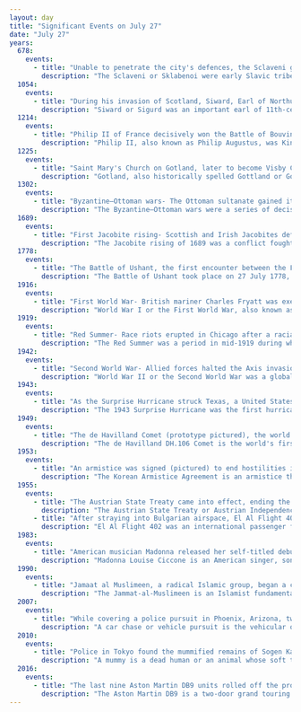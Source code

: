```yaml
---
layout: day
title: "Significant Events on July 27"
date: "July 27"
years:
  678:
    events:
      - title: "Unable to penetrate the city's defences, the Sclaveni gave up their siege of the Byzantine city of Thessalonica."
        description: "The Sclaveni or Sklabenoi were early Slavic tribes that raided, invaded and settled in the Balkans in the Early Middle Ages and eventually became one of the progenitors of modern South Slavs. They were mentioned by early Byzantine chroniclers as barbarians having appeared at the Byzantine borders along with the Antes, another Slavic group. The Sclaveni were differentiated from the Antes and Wends ; however, they were described as kin. Eventually, most South Slavic tribes accepted Byzantine or Frankish suzerainty, and came under their cultural influences and Chalcedonian Christianity. The term was widely used as a general catch-all term until the emergence of separate tribal names by the 10th century."
  1054:
    events:
      - title: "During his invasion of Scotland, Siward, Earl of Northumbria, defeated Macbeth, King of Scotland, in an engagement north of the Firth of Forth."
        description: "Siward or Sigurd was an important earl of 11th-century northern England. The Old Norse nickname Digri and its Latin translation Grossus are given to him by near-contemporary texts. It is possible Siward may have been of Scandinavian or Anglo-Scandinavian origin, perhaps a relative of Earl Ulf, although this is speculative. He emerged as a regional strongman in England during the reign of Cnut. Cnut was a Scandinavian ruler who conquered most of England in the 1010s, and Siward was one of many Scandinavians who came to England in the aftermath, rising to become sub-ruler of most of northern England. From 1033 at the latest, he was in control of southern Northumbria, present-day Yorkshire, governing as earl on Cnut's behalf."
  1214:
    events:
      - title: "Philip II of France decisively won the Battle of Bouvines, the conclusive battle of the 1213–1214 Anglo-French War."
        description: "Philip II, also known as Philip Augustus, was King of France from 1180 to 1223. His predecessors had been known as kings of the Franks, but from 1190 onward, Philip became the first French monarch to style himself 'King of France'. The son of King Louis VII and his third wife, Adela of Champagne, he was originally nicknamed 'God-given' because he was a first son and born late in his father's life. Philip was given the epithet 'Augustus' by the chronicler Rigord for having extended the crown lands of France so remarkably."
  1225:
    events:
      - title: "Saint Mary's Church on Gotland, later to become Visby Cathedral, was consecrated."
        description: "Gotland, also historically spelled Gottland or Gothland, is Sweden's largest island. It is also a province/county, municipality, and diocese. The province includes the islands of Fårö and Gotska Sandön to the north, as well as the Karlsö Islands to the west. The population is 61,023 (2024) of which about 23,600 live in Visby, the main town. Outside Visby, there are minor settlements and a mainly rural population. The island of Gotland and the other areas of the province of Gotland make up less than one percent of Sweden's total land area. The county formed by the archipelago is the second smallest by area and is the least populated in Sweden. In spite of the small size due to its narrow width, the driving distance between the furthermost points of the populated islands is about 170 kilometres (110 mi)."
  1302:
    events:
      - title: "Byzantine–Ottoman wars- The Ottoman sultanate gained its first major victory against the Byzantine Empire at the Battle of Bapheus in Bithynia."
        description: "The Byzantine–Ottoman wars were a series of decisive conflicts between the Byzantine Greeks and Ottoman Turks and their allies that led to the final destruction of the Byzantine Empire and the rise of the Ottoman Empire. The Byzantines, already having been in a weak state even before the partitioning of their Empire following the 4th Crusade, failed to recover fully under the rule of the Palaiologos dynasty. Thus, the Byzantines faced increasingly disastrous defeats at the hands of the Ottomans. Ultimately, they lost Constantinople in 1453, formally ending the conflicts."
  1689:
    events:
      - title: "First Jacobite rising- Scottish and Irish Jacobites defeated Williamite forces at Killiecrankie, Scotland."
        description: "The Jacobite rising of 1689 was a conflict fought primarily in the Scottish Highlands, whose objective was to put James VII back on the throne, following his deposition by the November 1688 Glorious Revolution. Named after 'Jacobus', the Latin for James, his supporters were known as 'Jacobites' and the associated political movement as Jacobitism. The 1689 rising was the first of a series of rebellions and plots seeking to restore the House of Stuart that continued into the late 18th century."
  1778:
    events:
      - title: "The Battle of Ushant, the first encounter between the French and British fleets in the American Revolutionary War, ended indecisively and led to political disputes in both countries."
        description: "The Battle of Ushant took place on 27 July 1778, and was fought during the American Revolutionary War between French and British fleets 100 miles (160 km) west of Ushant, an island at the mouth of the English Channel off the westernmost point of France. 'Ushant' is the anglicised pronunciation of 'Ouessant'."
  1916:
    events:
      - title: "First World War- British mariner Charles Fryatt was executed in Bruges, Belgium, after a German court-martial found him guilty of being a franc-tireur."
        description: "World War I or the First World War, also known as the Great War, was a global conflict between two coalitions- the Allies and the Central Powers. Fighting took place mainly in Europe and the Middle East, as well as in parts of Africa and the Asia-Pacific, and in Europe was characterised by trench warfare; the widespread use of artillery, machine guns, and chemical weapons (gas); and the introductions of tanks and aircraft. World War I was one of the deadliest conflicts in history, resulting in an estimated 10 million military dead and more than 20 million wounded, plus some 10 million civilian dead from causes including genocide. The movement of large numbers of people was a major factor in the deadly Spanish flu pandemic."
  1919:
    events:
      - title: "Red Summer- Race riots erupted in Chicago after a racial incident occurred on a South Side beach, leading to 38 fatalities and 537 injuries."
        description: "The Red Summer was a period in mid-1919 during which white supremacist terrorism and racial riots occurred in more than three dozen cities across the United States, and in one rural county in Arkansas. The term 'Red Summer' was coined by civil rights activist and author James Weldon Johnson, who had been employed as a field secretary by the National Association for the Advancement of Colored People (NAACP) since 1916. In 1919, he organized peaceful protests against the racial violence."
  1942:
    events:
      - title: "Second World War- Allied forces halted the Axis invasion of Egypt at the First Battle of El Alamein."
        description: "World War II or the Second World War was a global conflict between two coalitions- the Allies and the Axis powers. Nearly all of the world's countries participated, with many nations mobilising all resources in pursuit of total war. Tanks and aircraft played major roles, enabling the strategic bombing of cities and delivery of the first and only nuclear weapons ever used in war. World War II was the deadliest conflict in history, resulting in 70 to 85 million deaths, more than half of which were civilians. Millions died in genocides, including the Holocaust, and by massacres, starvation, and disease. After the Allied victory, Germany, Austria, Japan, and Korea were occupied, and German and Japanese leaders were tried for war crimes."
  1943:
    events:
      - title: "As the Surprise Hurricane struck Texas, a United States Army Air Forces pilot made the first reconnaissance flight into a hurricane."
        description: "The 1943 Surprise Hurricane was the first hurricane to be entered by a reconnaissance aircraft. The first tracked tropical cyclone of the 1943 Atlantic hurricane season, this system developed as a tropical storm while situated over the northeastern Gulf of Mexico on July 25. The storm gradually strengthened while tracking westward and reached hurricane status late on July 26. Thereafter, the hurricane curved slightly west-northwestward and continued intensifying. Early on July 27, it became a Category 2 hurricane on the modern-day Saffir–Simpson hurricane wind scale and peaked with winds of 105 mph (165 km/h). The system maintained this intensity until landfall on the Bolivar Peninsula in Texas late on July 27. After moving inland, the storm initially weakened rapidly, but remained a tropical cyclone until dissipating over north-central Texas on July 29."
  1949:
    events:
      - title: "The de Havilland Comet (prototype pictured), the world's first commercial jet airliner to reach production, made its maiden flight."
        description: "The de Havilland DH.106 Comet is the world's first commercial jet airliner. Developed and manufactured by de Havilland in the United Kingdom, the Comet 1 prototype first flew in 1949. It features an aerodynamically clean design with four de Havilland Ghost turbojet engines buried in the wing roots, a pressurised cabin, and large windows. For the era, it offered a relatively quiet, comfortable passenger cabin and was commercially promising at its debut in 1952."
  1953:
    events:
      - title: "An armistice was signed (pictured) to end hostilities in the Korean War, officially making the division of Korea indefinite by creating a 4 km wide (2.5 mi) demilitarized zone across the Korean Peninsula."
        description: "The Korean Armistice Agreement is an armistice that brought about a cessation of hostilities of the Korean War. It was signed by United States Army Lieutenant General William Harrison Jr. and General Mark W. Clark representing the United Nations Command (UNC), North Korea leader Kim Il Sung and General Nam Il representing the Korean People's Army (KPA), and Peng Dehuai representing the Chinese People's Volunteer Army (PVA). The armistice was signed on 27 July 1953, and was designed to 'ensure a complete cessation of hostilities and of all acts of armed force in Korea until a final peaceful settlement is achieved.'"
  1955:
    events:
      - title: "The Austrian State Treaty came into effect, ending the Allied occupation of Austria, although the country was not free of Allied troops until October."
        description: "The Austrian State Treaty or Austrian Independence Treaty established Austria as a sovereign state. It was signed on 15 May 1955 in Vienna, at the Schloss Belvedere among the Allied occupying powers and the Austrian government. The neighbouring Federal People's Republic of Yugoslavia acceded to the treaty subsequently. It officially came into force on 27 July 1955."
      - title: "After straying into Bulgarian airspace, El Al Flight 402 was shot down by two MiG-15 fighter jets, resulting in the deaths of all 58 on board."
        description: "El Al Flight 402 was an international passenger flight from London to Tel Aviv via Vienna and Istanbul. On 27 July 1955, the flight, operated by a Lockheed Constellation registered as 4X-AKC, strayed into then-Communist Bulgarian airspace and was attacked by two Bulgarian MiG-15 jet fighters, crashing near Petrich. All 7 crew and 51 passengers on board the airliner were killed. The crash took place amid highly strained relations between the Eastern Bloc and the Western Bloc and was the deadliest involving the Constellation up to that time."
  1983:
    events:
      - title: "American musician Madonna released her self-titled debut album, which set the standard for the genre of dance-pop for decades."
        description: "Madonna Louise Ciccone is an American singer, songwriter, record producer, and actress. Commonly known as the 'Queen of Pop', she has been recognized for her continual reinvention and versatility in music production, songwriting and visual presentation. Madonna's works, which incorporate social, political, sexual, and religious themes, have generated both controversy and critical acclaim. A cultural icon spanning both the 20th and 21st centuries, Madonna has become the subject of various scholarly, literary and artistic works, as well as a mini academic sub-discipline called Madonna studies."
  1990:
    events:
      - title: "Jamaat al Muslimeen, a radical Islamic group, began a coup attempt against the government of Trinidad and Tobago by taking hostages, including Prime Minister A. N. R. Robinson, before surrendering five days later."
        description: "The Jammat-al-Muslimeen is an Islamist fundamentalist group in Trinidad and Tobago."
  2007:
    events:
      - title: "While covering a police pursuit in Phoenix, Arizona, two news helicopters collided in mid-air, killing both crews."
        description: "A car chase or vehicle pursuit is the vehicular overland chase of one party by another, involving at least one automobile or other wheeled motor vehicle, commonly hot pursuit of suspects by law enforcement. The rise of the automotive industry in the 20th century increased car ownership, leading to a growing number of criminals attempting to evade police in their own vehicle or a stolen car. Car chases may also involve other parties in pursuit of a criminal suspect or intended victim, or simply in an attempt to make contact with a moving person for non-conflict reasons."
  2010:
    events:
      - title: "Police in Tokyo found the mummified remains of Sogen Kato, thought to have died in 1978, leading to widespread inquiries into the status of isolated elderly people in Japan."
        description: "A mummy is a dead human or an animal whose soft tissues and organs have been preserved by either intentional or accidental exposure to chemicals, extreme cold, very low humidity, or lack of air, so that the recovered body does not decay further if kept in cool and dry conditions. Some authorities restrict the use of the term to bodies deliberately embalmed with chemicals, but the use of the word to cover accidentally desiccated bodies goes back to at least the early 17th century."
  2016:
    events:
      - title: "The last nine Aston Martin DB9 units rolled off the production line, marking the end of a twelve-year manufacturing period."
        description: "The Aston Martin DB9 is a two-door grand touring car. It was produced in Gaydon, Warwickshire, by the British carmaker Aston Martin between 2004 and 2016 as both a coupé and a convertible, the latter known as the 'Volante'."
---
```


